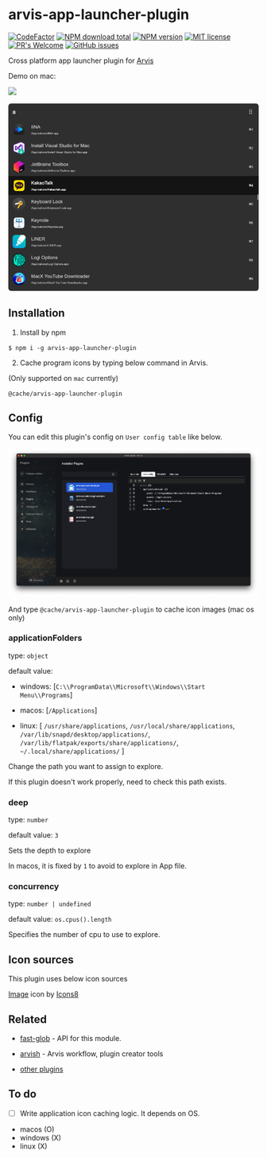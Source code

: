 # arvis-app-launcher-plugin
[![CodeFactor](https://www.codefactor.io/repository/github/jopemachine/arvis-app-launcher-plugin/badge)](https://www.codefactor.io/repository/github/jopemachine/arvis-app-launcher-plugin)
[![NPM download total](https://img.shields.io/npm/dt/arvis-app-launcher-plugin)](http://badge.fury.io/js/arvis-app-launcher-plugin)
[![NPM version](https://badge.fury.io/js/arvis-app-launcher-plugin.svg)](http://badge.fury.io/js/arvis-app-launcher-plugin)
[![MIT license](https://img.shields.io/badge/License-MIT-blue.svg)](https://lbesson.mit-license.org/)
[![PR's Welcome](https://img.shields.io/badge/PRs-welcome-brightgreen.svg?style=flat)](http://makeapullrequest.com)
[![GitHub issues](https://img.shields.io/github/issues/jopemachine/arvis-app-launcher-plugin.svg)](https://GitHub.com/jopemachine/arvis-app-launcher-plugin/issues/)

Cross platform app launcher plugin for [Arvis](https://github.com/jopemachine/arvis)

Demo on mac: 

![](./demo.gif)

![](./demo2.png)

## Installation

1. Install by npm

```
$ npm i -g arvis-app-launcher-plugin
```

2. Cache program icons by typing below command in Arvis. 

(Only supported on `mac` currently)

```
@cache/arvis-app-launcher-plugin
```


## Config

You can edit this plugin's config on `User config table` like below.

![](./config.png)

And type `@cache/arvis-app-launcher-plugin` to cache icon images (mac os only)

### applicationFolders

type: `object`

default value: 

* windows: [`C:\\ProgramData\\Microsoft\\Windows\\Start Menu\\Programs`]

* macos: [`/Applications`]

* linux: [
    `/usr/share/applications`,
    `/usr/local/share/applications`,
    `/var/lib/snapd/desktop/applications/`,
    `/var/lib/flatpak/exports/share/applications/`,
    `~/.local/share/applications/`
]

Change the path you want to assign to explore.

If this plugin doesn't work properly, need to check this path exists.

### deep

type: `number`

default value: `3`

Sets the depth to explore

In macos, it is fixed by `1` to avoid to explore in App file.

### concurrency

type: `number | undefined`

default value: `os.cpus().length`

Specifies the number of cpu to use to explore.

## Icon sources

This plugin uses below icon sources

<a target="_blank" href="https://icons8.com">Image</a> icon by <a target="_blank" href="https://icons8.com">Icons8</a>

## Related

- [fast-glob](https://github.com/mrmlnc/fast-glob) - API for this module.

- [arvish](https://github.com/jopemachine/arvish) - Arvis workflow, plugin creator tools

- [other plugins](https://github.com/jopemachine/arvis/blob/master/documents/plugin-links.md)

## To do

- [ ] Write application icon caching logic. It depends on OS.

* macos (O)
* windows (X)
* linux (X)